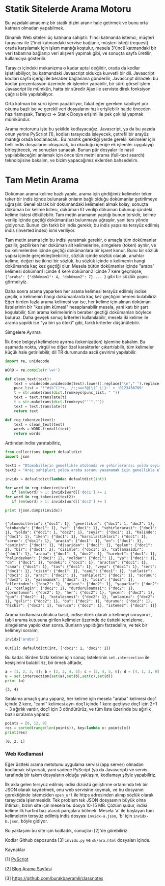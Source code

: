 # Statik Sitelerde Arama Motoru

Bu yazıdaki amacımız bir statik dizini aranır hale getirmek ve bunu
orta katman olmadan yapabilmek.

Dinamik Web siteleri üç katmana sahiptir. 1'inci katmanda istemci,
müşteri tarayıcısı ile 2'inci katmandaki servise bağlanır, müşteri
isteği (request) orada karşılamak için işlem mantığı koştulur, mesela
3'üncü katmandaki bir veri tabanına bağlanıp veri alışveri yapmak
gibi, ve sonuçta sayfa üretilir, kullanıcıya gösterilir.

Tarayıcı içindeki mekanizma o kadar aptal değildir, orada da kodlar
işletilebiliyor, bu katmandaki Javascript oldukça kuvvetli bir
dil. Javascript kodları sayfa içeriği ile beraber bağlanana
gönderilir, Javascript dilindeki bu kodlar prezentasyon üzerinde ek
işlemler yapabilir, bir sürü görsel işlem Javascript ile mümkün, hatta
bir süredir Ajax ile serviste direk fonksiyon çağrısı bile
yapılabiliyor.

Orta katman bir sürü işlem yapabiliyor, fakat eğer gereken kabiliyet
pür okuma bazlı ise ve gerekli veri dosyalarını hızlı erişilebilir
halde önceden hazırlamışsak, Tarayıcı -> Statik Dosya erişimi ile pek
çok işi yapmak mümkündür.

Arama motorunu işte bu şekilde kodlayacağız. Javascript, ya da bu
yazıda onun yerine PyScript [1], kodları tarayıcıda işleyecek,
çetrefil bir arayüz mantığı orada kodlanacak.. Bu mantık gerektiği
yerde gerekli kelimeler için belli indis dosyalarını okuyacak, bu
okuduğu içeriğe ek işlemler uygulayıp birleştirecek, ve sonuçları
sunacak. Bunun pür dosyalar ile nasıl yapılabileceğini anlamak için
önce tüm metni arama (full-text search) teknolojisine bakalım, ve
bizim yapacağımız eklerden bahsedelim.

# Tam Metin Arama

Doküman arama kelime bazlı yapılır, arama için girdiğimiz kelimeler
teker teker bir indis içinde bulunarak onların bağlı olduğu dokümanlar
getirilmeye uğraşılır. Genel olarak bir dokümandaki kelimeleri almak
kolay, sonuçta döküman bir kelime listesi, doküman ID verilip döküman
bulunup içindeki kelime listesi dökülebilir. Tam metin aramanın
yaptığı bunun tersidir, kelime verilip içinde geçtiği doküman(lar)
bulunmaya uğraşılır, yani ters yönde gidiyoruz. Bunun için farklı bir
indis gerekir, bu indis yapısına tersyüz edilmiş indis (inverted
index) ismi veriliyor.

Tam metin arama için bu indisi yaratmak gerekir, o amaçla tüm
dokümanlar gezilir, gezilirken her doküman alt kelimelerine, simgelere
(token) ayrılır, ve bu kelimelerden içinde geçtiği dokümanlara bir
işaret konur. Bunu bir sözlük yapısı içinde gerçekleştirebiliriz,
sözlük içinde sözlük olacak, anahtar kelime, değeri ise ikinci bir
sözlük, bu sözlük içinde o kelimenin hangi dokümanda kaç kez geçtiği
olur. Mesela bütün dokümanlar içinde "araba" kelimesi doküman1
içinde 4 kere doküman2 içinde 7 kere geçmişse, `{"araba": {"döküman1":
4, "doküman2": 7}.... }` gibi bir sözlük yapısı görmeliyiz.

Daha sonra arama yaparken her arama kelimesi tersyüz edilmiş indise
geçilir, o kelimenin hangi dokümanlarda kaç kez geçtiğini hemen
bulabiliriz. Eğer birden fazla arama kelimesi var ise, her kelime için
alınan doküman listelerinin bir "kesişim kümesi" hesaplanabilir
mesela, yani katı bir şart koşulabilir, tüm arama kelimelerinin
beraber geçtiği dokümanları böylece buluruz. Daha gevşek sonuç
kriterleri kullanılabilir, mesela iki kelime ile arama yapıldı ise
"ya biri ya öteki" gibi, farklı kriterler düşünülebilir.

Simgelere Ayırma

İlk önce belgeyi kelimelere ayırma (tokenization) işlemine bakalım. Bu
aşamada nokta, virgül ve diğer özel karakterler çıkartılabilir, tüm kelimeler
küçük hale getirilebilir, dil TR durumunda ascii çevirimi yapılabilir.

```python
import re, unidecode

WORD = re.compile(r'\w+')

def clean_text(text):
    text = unidecode.unidecode(text).lower().replace("\n"," ").replace("\r"," ")
    punc_list = '!"#$%^()*+,-./:;<=>?@[\]^_{|}~' + '0123456789'
    t = str.maketrans(dict.fromkeys(punc_list, " "))
    text = text.translate(t)
    t = str.maketrans(dict.fromkeys("'`",""))
    text = text.translate(t)
    return text

def reg_tokenize(text):
    text = clean_text(text)
    words = WORD.findall(text)
    return words
```

Ardından indisı yaratabiliriz,

```python
from collections import defaultdict
import json

text1 = "Otomobillerin genellikle otobanda ve şehirlerarası yolda seyir halinde iken karşılaştıkları sorun aracın ön camının dışarıdan gelen bir cisimle çatlamasıdır. Araba hareket halindeyken yoldan ya da öndeki araçtan ön cama gelen taş veya sert bir cisim ön camı çatlatır"
text2 = "Araç sahipleri yolda araba sorunu yasamamak için genellikle ellerinden geleni yaparlar. Çatlağın durdurulmaması görüntünün her geçen gün kötüleşmesi anlamına gelir. Bu durumu hiçbir sürücü istemez."

invidx = defaultdict(lambda: defaultdict(int))

for word in reg_tokenize(text1):
   if len(word) > 1: invidx[word]['doc1'] += 1
for word in reg_tokenize(text2):
   if len(word) > 1: invidx[word]['doc2'] += 1

print (json.dumps(invidx)) 
```

```text

{"otomobillerin": {"doc1": 1}, "genellikle": {"doc1": 1, "doc2": 1},
"otobanda": {"doc1": 1}, "ve": {"doc1": 1}, "sehirlerarasi": {"doc1":
1}, "yolda": {"doc1": 1, "doc2": 1}, "seyir": {"doc1": 1}, "halinde":
{"doc1": 1}, "iken": {"doc1": 1}, "karsilastiklari": {"doc1": 1},
"sorun": {"doc1": 1}, "aracin": {"doc1": 1}, "on": {"doc1": 3},
"caminin": {"doc1": 1}, "disaridan": {"doc1": 1}, "gelen": {"doc1":
2}, "bir": {"doc1": 2}, "cisimle": {"doc1": 1}, "catlamasidir":
{"doc1": 1}, "araba": {"doc1": 1, "doc2": 1}, "hareket": {"doc1": 1},
"halindeyken": {"doc1": 1}, "yoldan": {"doc1": 1}, "ya": {"doc1": 1},
"da": {"doc1": 1}, "ondeki": {"doc1": 1}, "aractan": {"doc1": 1},
"cama": {"doc1": 1}, "tas": {"doc1": 1}, "veya": {"doc1": 1}, "sert":
{"doc1": 1}, "cisim": {"doc1": 1}, "cami": {"doc1": 1}, "catlatir":
{"doc1": 1}, "arac": {"doc2": 1}, "sahipleri": {"doc2": 1}, "sorunu":
{"doc2": 1}, "yasamamak": {"doc2": 1}, "icin": {"doc2": 1},
"ellerinden": {"doc2": 1}, "geleni": {"doc2": 1}, "yaparlar": {"doc2":
1}, "catlagin": {"doc2": 1}, "durdurulmamasi": {"doc2": 1},
"goruntunun": {"doc2": 1}, "her": {"doc2": 1}, "gecen": {"doc2": 1},
"gun": {"doc2": 1}, "kotulesmesi": {"doc2": 1}, "anlamina": {"doc2":
1}, "gelir": {"doc2": 1}, "bu": {"doc2": 1}, "durumu": {"doc2": 1},
"hicbir": {"doc2": 1}, "surucu": {"doc2": 1}, "istemez": {"doc2": 1}}

```

Arama kodlaması oldukca basit, indise direk olarak o kelimeyi
soruyoruz, tabii arama kutusuna girilen kelimeler üzerinde de üstteki
temizleme, simgeleme yapıldıktan sonra. Bunların yapıldığını
farzedelim, ve tek bir kelimeyi soralım,

```python
invidx['araba']
```

```text
Out[1]: defaultdict(int, {'doc1': 1, 'doc2': 1})
```

Bu kadar. Birden fazla kelime için sonuç listelerinin `set.ıntersection` ile
kesişimini bulabiliriz, bir örnek alttadır,

```python
a = [1, 2, 3, 4]; b = [2, 3, 4, 5]; c = [3, 4, 5, 6]; d = [4, 1, 3, 9]
u = set.intersection(set(a),set(b),set(c),set(d))
print (u)
```

```text
{3, 4}
```

Sıralama amaçlı şunu yaparız, her kelime için mesela "araba" kelimesi
doç1 içinde 2 kere, "cami" kelimesi aynı doç1 içinde 1 kere geçtiyse
doç1 için 2+1 = 3 ağırlık vardır, doç1 için 3 döndürürüz, ve tüm liste
üzerinde bu ağırlık bazlı sıralama yaparız.

```python
points = [0, 12, 9]
res = sorted(range(len(points)), key=lambda x: points[x])
print(res)
```

```text
[0, 2, 1]
```

### Web Kodlamasi

Eğer üstteki arama metotunu uygulama servisi (app server) olmadan
kodlamak istiyorsak, yani sadece PyScript (ya da Javascript) ve servis
tarafında bir takım dosyaların olduğu yaklaşım, kodlamayı şöyle
yapabiliriz.

İlk akla gelen tersyüz edilmiş indisi dizüstü geliştirme ortamında tek
bir JSON olarak kaydetmek, onu web servisine koymak, ve bu dosyanın
gerektiğinde istemciden `open_url` ile https adresinden alınıp sözlük
olarak tarayıcıda işlenmesidir. Tek problem tek JSON dosyasının büyük
olma ihtimali, bizim site için mesela bu dosya 10-15 MB. Çözüm şudur,
indisi kelime ilk harfini baz alarak parçalara bölmek. Mesela 'a' ile
başlayan tüm kelimelerin tersyüz edilmiş indis dosyası
`invidx-a.json`, 'b' için `invidx-b.json`, böyle gidiyor.

Bu yaklaşımı bu site için kodladık, sonuçları [2]'de görebiliriz.

Kodlar Github deposunda [3] `invidx.py` ve `sk/ara.html` dosyaları
içinde.


Kaynaklar

[1] <a href="pyscript.html">PyScript</a>

[2] <a href="">Blog Arama Sayfasi</a>

[3] https://github.com/burakbayramli/classnotes